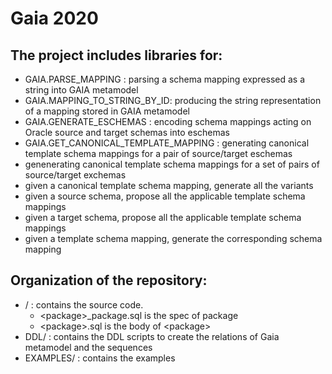 Gaia 2020
=========

The project includes libraries for:
-----------------------------------

  - GAIA.PARSE_MAPPING : parsing a schema mapping expressed as a string into GAIA metamodel
  - GAIA.MAPPING\_TO\_STRING\_BY\_ID: producing the string representation of a mapping stored in GAIA metamodel
  - GAIA.GENERATE_ESCHEMAS : encoding schema mappings acting on Oracle source and target schemas into eschemas
  - GAIA.GET\_CANONICAL\_TEMPLATE_MAPPING : generating canonical template schema mappings for a pair of source/target eschemas
  - genenerating canonical template schema mappings for a set of pairs of source/target exchemas
  - given a canonical template schema mapping, generate all the variants
  - given a source schema, propose all the applicable template schema mappings
  - given a target schema, propose all the applicable template schema mappings
  - given a template schema mapping, generate the corresponding schema mapping
  
Organization of the repository:
-------------------------------

  - / : contains the source code.
    - \<package\>_package.sql is the spec of package <package>
    - \<package\>.sql is the body of \<package\>
  - DDL/ : contains the DDL scripts to create the relations of Gaia metamodel and the sequences
  - EXAMPLES/ : contains the examples
  
